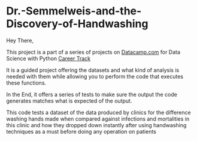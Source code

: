 # Dr.-Semmelweis-and-the-Discovery-of-Handwashing

Hey There, 

This project is a part of a series of projects on [Datacamp.com](https://learn.datacamp.com/) for Data Science with Python [Career Track](https://learn.datacamp.com/career-tracks/data-scientist-with-python?version=5)

It is a guided project offering the datasets and what kind of analysis is needed with them while allowing you to perform the code that executes these functions.

In the End, it offers a series of tests to make sure the output the code generates matches what is expected of the output.

This code tests a dataset of the data produced by clinics for the difference washing hands made when compared against infections and mortalities in this clinic and how they dropped down instantly after using handwashing techniques as a must before doing any operation on patients
